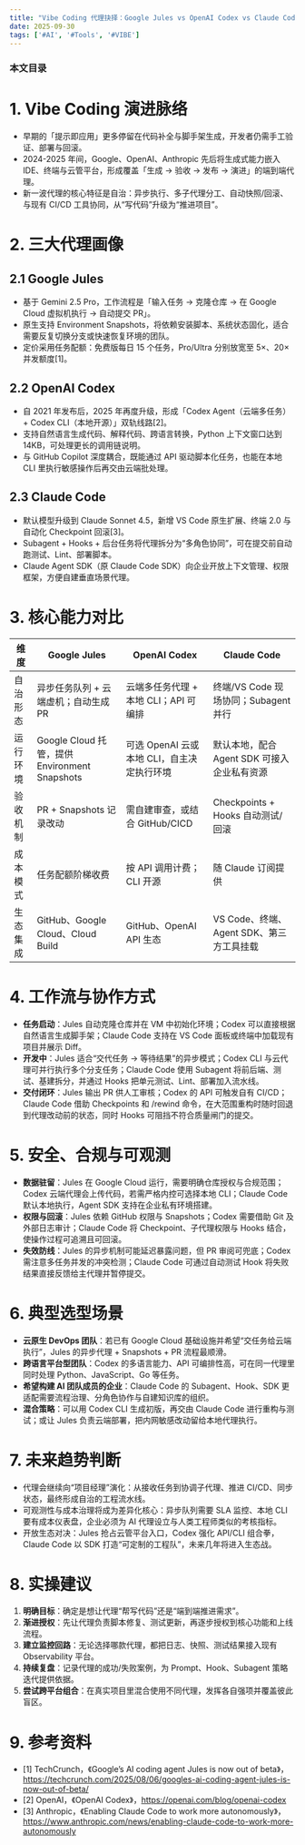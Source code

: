```yaml
---
title: "Vibe Coding 代理抉择：Google Jules vs OpenAI Codex vs Claude Code"
date: 2025-09-30
tags: ['#AI', '#Tools', '#VIBE']
---
```


### 本文目录
<!-- toc -->

# 1. Vibe Coding 演进脉络
- 早期的「提示即应用」更多停留在代码补全与脚手架生成，开发者仍需手工验证、部署与回滚。
- 2024-2025 年间，Google、OpenAI、Anthropic 先后将生成式能力嵌入 IDE、终端与云管平台，形成覆盖「生成 → 验收 → 发布 → 演进」的端到端代理。
- 新一波代理的核心特征是自治：异步执行、多子代理分工、自动快照/回滚、与现有 CI/CD 工具协同，从“写代码”升级为“推进项目”。

# 2. 三大代理画像
## 2.1 Google Jules
- 基于 Gemini 2.5 Pro，工作流程是「输入任务 → 克隆仓库 → 在 Google Cloud 虚拟机执行 → 自动提交 PR」。
- 原生支持 Environment Snapshots，将依赖安装脚本、系统状态固化，适合需要反复切换分支或快速恢复环境的团队。
- 定价采用任务配额：免费版每日 15 个任务，Pro/Ultra 分别放宽至 5×、20× 并发额度[1]。

## 2.2 OpenAI Codex
- 自 2021 年发布后，2025 年再度升级，形成「Codex Agent（云端多任务） + Codex CLI（本地开源）」双轨线路[2]。
- 支持自然语言生成代码、解释代码、跨语言转换，Python 上下文窗口达到 14KB，可处理更长的调用链说明。
- 与 GitHub Copilot 深度耦合，既能通过 API 驱动脚本化任务，也能在本地 CLI 里执行敏感操作后再交由云端批处理。

## 2.3 Claude Code
- 默认模型升级到 Claude Sonnet 4.5，新增 VS Code 原生扩展、终端 2.0 与自动化 Checkpoint 回滚[3]。
- Subagent + Hooks + 后台任务将代理拆分为“多角色协同”，可在提交前自动跑测试、Lint、部署脚本。
- Claude Agent SDK（原 Claude Code SDK）向企业开放上下文管理、权限框架，方便自建垂直场景代理。

# 3. 核心能力对比
| 维度 | Google Jules | OpenAI Codex | Claude Code |
| --- | --- | --- | --- |
| 自治形态 | 异步任务队列 + 云端虚机；自动生成 PR | 云端多任务代理 + 本地 CLI；API 可编排 | 终端/VS Code 现场协同；Subagent 并行 |
| 运行环境 | Google Cloud 托管，提供 Environment Snapshots | 可选 OpenAI 云或本地 CLI，自主决定执行环境 | 默认本地，配合 Agent SDK 可接入企业私有资源 |
| 验收机制 | PR + Snapshots 记录改动 | 需自建审查，或结合 GitHub/CICD | Checkpoints + Hooks 自动测试/回滚 |
| 成本模式 | 任务配额阶梯收费 | 按 API 调用计费；CLI 开源 | 随 Claude 订阅提供 |
| 生态集成 | GitHub、Google Cloud、Cloud Build | GitHub、OpenAI API 生态 | VS Code、终端、Agent SDK、第三方工具挂载 |

# 4. 工作流与协作方式
- **任务启动**：Jules 自动克隆仓库并在 VM 中初始化环境；Codex 可以直接根据自然语言生成脚手架；Claude Code 支持在 VS Code 面板或终端中加载现有项目并展示 Diff。
- **开发中**：Jules 适合“交代任务 → 等待结果”的异步模式；Codex CLI 与云代理可并行执行多个分支任务；Claude Code 使用 Subagent 将前后端、测试、基建拆分，并通过 Hooks 把单元测试、Lint、部署加入流水线。
- **交付闭环**：Jules 输出 PR 供人工审核；Codex 的 API 可触发自有 CI/CD；Claude Code 借助 Checkpoints 和 /rewind 命令，在大范围重构时随时回退到代理改动前的状态，同时 Hooks 可阻挡不符合质量闸门的提交。

# 5. 安全、合规与可观测
- **数据驻留**：Jules 在 Google Cloud 运行，需要明确仓库授权与合规范围；Codex 云端代理会上传代码，若需严格内控可选择本地 CLI；Claude Code 默认本地执行，Agent SDK 支持在企业私有环境搭建。
- **权限与回滚**：Jules 依赖 GitHub 权限与 Snapshots；Codex 需要借助 Git 及外部日志审计；Claude Code 将 Checkpoint、子代理权限与 Hooks 结合，使操作过程可追溯且可回滚。
- **失效防线**：Jules 的异步机制可能延迟暴露问题，但 PR 审阅可兜底；Codex 需注意多任务并发的冲突检测；Claude Code 可通过自动测试 Hook 将失败结果直接反馈给主代理并暂停提交。

# 6. 典型选型场景
- **云原生 DevOps 团队**：若已有 Google Cloud 基础设施并希望“交任务给云端执行”，Jules 的异步代理 + Snapshots + PR 流程最顺滑。
- **跨语言平台型团队**：Codex 的多语言能力、API 可编排性高，可在同一代理里同时处理 Python、JavaScript、Go 等任务。
- **希望构建 AI 团队成员的企业**：Claude Code 的 Subagent、Hook、SDK 更适配需要流程治理、分角色协作与自建知识库的组织。
- **混合策略**：可以用 Codex CLI 生成初版，再交由 Claude Code 进行重构与测试；或让 Jules 负责云端部署，把内网敏感改动留给本地代理执行。

# 7. 未来趋势判断
- 代理会继续向“项目经理”演化：从接收任务到协调子代理、推进 CI/CD、同步状态，最终形成自治的工程流水线。
- 可观测性与成本治理将成为差异化核心：异步队列需要 SLA 监控、本地 CLI 要有成本仪表盘，企业必须为 AI 代理设立与人类工程师类似的考核指标。
- 开放生态对决：Jules 抢占云管平台入口，Codex 强化 API/CLI 组合拳，Claude Code 以 SDK 打造“可定制的工程队”，未来几年将进入生态战。

# 8. 实操建议
1. **明确目标**：确定是想让代理“帮写代码”还是“端到端推进需求”。
2. **渐进授权**：先让代理负责脚本修复、测试更新，再逐步授权到核心功能和上线流程。
3. **建立监控回路**：无论选择哪款代理，都把日志、快照、测试结果接入现有 Observability 平台。
4. **持续复盘**：记录代理的成功/失败案例，为 Prompt、Hook、Subagent 策略迭代提供依据。
5. **尝试跨平台组合**：在真实项目里混合使用不同代理，发挥各自强项并覆盖彼此盲区。

# 9. 参考资料
- [1] TechCrunch，《Google’s AI coding agent Jules is now out of beta》，https://techcrunch.com/2025/08/06/googles-ai-coding-agent-jules-is-now-out-of-beta/
- [2] OpenAI，《OpenAI Codex》，https://openai.com/blog/openai-codex
- [3] Anthropic，《Enabling Claude Code to work more autonomously》，https://www.anthropic.com/news/enabling-claude-code-to-work-more-autonomously
